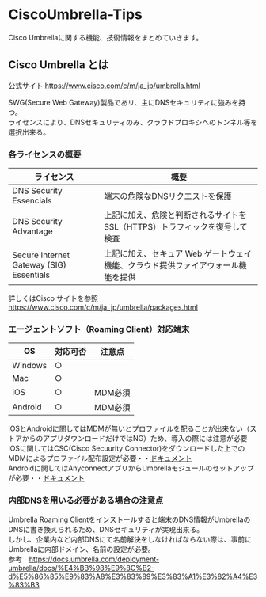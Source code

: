 # CiscoUmbrella-Tips
Cisco Umbrellaに関する機能、技術情報をまとめていきます。

## Cisco Umbrella とは

公式サイト  https://www.cisco.com/c/m/ja_jp/umbrella.html

SWG(Secure Web Gateway)製品であリ、主にDNSセキュリティに強みを持つ。  
ライセンスにより、DNSセキュリティのみ、クラウドプロキシへのトンネル等を選択出来る。

### 各ライセンスの概要

| ライセンス  | 概要  |  
| --------  | -------  |  
| DNS Security Essencials  | 端末の危険なDNSリクエストを保護  |
| DNS Security Advantage  | 上記に加え、危険と判断されるサイトをSSL（HTTPS）トラフィックを復号して検査  |
| Secure Internet Gateway (SIG) Essentials  | 上記に加え、セキュア Web ゲートウェイ機能、クラウド提供ファイアウォール機能を提供  |

詳しくはCisco サイトを参照　https://www.cisco.com/c/m/ja_jp/umbrella/packages.html

### エージェントソフト（Roaming Client）対応端末

| OS | 対応可否 | 注意点 |
| ------------- | ------------- | ------------- |
| Windows  | ○  |  |
| Mac  | ○  |  |
| iOS  | ○  | MDM必須  |
| Android  | ○  | MDM必須  |

iOSとAndroidに関してはMDMが無いとプロファイルを配ることが出来ない（ストアからのアプリダウンロードだけではNG）ため、導入の際には注意が必要  
iOSに関してはCSC(Cisco Secuurity Connector)をダウンロードした上でのMDMによるプロファイル配布設定が必要・・[ドキュメント](https://docs.umbrella.com/deployment-umbrella/docs/cisco-security-connectorumbrella-%E3%82%BB%E3%83%83%E3%83%88%E3%82%A2%E3%83%83%E3%83%97-%E3%82%AC%E3%82%A4%E3%83%89)  
Androidに関してはAnyconnectアプリからUmbrellaモジュールのセットアップが必要・・[ドキュメント](https://docs.umbrella.com/deployment-umbrella/docs/umbrella-module-for-anyconnect-android-os)  

### 内部DNSを用いる必要がある場合の注意点

Umbrella Roaming Clientをインストールすると端末のDNS情報がUmbrellaのDNSに書き換えられるため、DNSセキュリティが実現出来る。  
しかし、企業内など内部DNSにて名前解決をしなければならない際は、事前にUmbrellaに内部ドメイン、名前の設定が必要。  
参考　https://docs.umbrella.com/deployment-umbrella/docs/%E4%BB%98%E9%8C%B2-d%E5%86%85%E9%83%A8%E3%83%89%E3%83%A1%E3%82%A4%E3%83%B3

